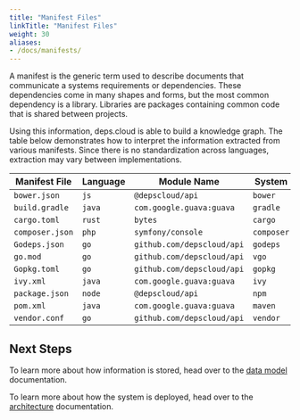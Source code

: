 ```yaml
---
title: "Manifest Files"
linkTitle: "Manifest Files"
weight: 30
aliases:
- /docs/manifests/
---
```


A manifest is the generic term used to describe documents that communicate a systems requirements or dependencies.
These dependencies come in many shapes and forms, but the most common dependency is a library.
Libraries are packages containing common code that is shared between projects.

Using this information, deps.cloud is able to build a knowledge graph.
The table below demonstrates how to interpret the information extracted from various manifests.
Since there is no standardization across languages, extraction may vary between implementations.

| Manifest File   | Language | Module Name                 | System     |
|-----------------|----------|-----------------------------|------------|
| `bower.json`    | `js`     | `@depscloud/api`            | `bower`    |
| `build.gradle`  | `java`   | `com.google.guava:guava`    | `gradle`   |
| `cargo.toml`    | `rust`   | `bytes`                     | `cargo`    |
| `composer.json` | `php`    | `symfony/console`           | `composer` |
| `Godeps.json`   | `go`     | `github.com/depscloud/api`  | `godeps`   |
| `go.mod`        | `go`     | `github.com/depscloud/api`  | `vgo`      |
| `Gopkg.toml`    | `go`     | `github.com/depscloud/api`  | `gopkg`    |
| `ivy.xml`       | `java`   | `com.google.guava:guava`    | `ivy`      |
| `package.json`  | `node`   | `@depscloud/api`            | `npm`      |
| `pom.xml`       | `java`   | `com.google.guava:guava`    | `maven`    |
| `vendor.conf`   | `go`     | `github.com/depscloud/api`  | `vendor`   |

## Next Steps

To learn more about how information is stored, head over to the [data model](/docs/concepts/data-model/) documentation.

To learn more about how the system is deployed, head over to the [architecture](/docs/concepts/architecture/) documentation.
